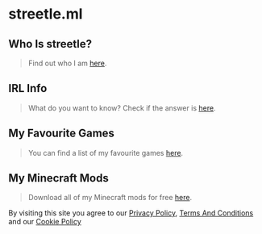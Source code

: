<head>
<script
  type="text/javascript"
  src="https://app.termly.io/embed.min.js"
  data-auto-block="on"
  data-website-uuid="4f98fdc8-031b-4726-9ae3-c9df12493902"
  ></script>

# streetle.ml
## Who Is streetle?
> Find out who I am <a href="streetle">here</a>.

## IRL Info
> What do you want to know? Check if the answer is <a href="irl">here</a>.

## My Favourite Games
> You can find a list of my favourite games <a href="games">here</a>.

## My Minecraft Mods
> Download all of my Minecraft mods for free <a href="packs">here</a>.

By visiting this site you agree to our [Privacy Policy](./privacypolicy.html), [Terms And Conditions](./tsandcs.html) and our [Cookie Policy](./cookies.html)
</head>
